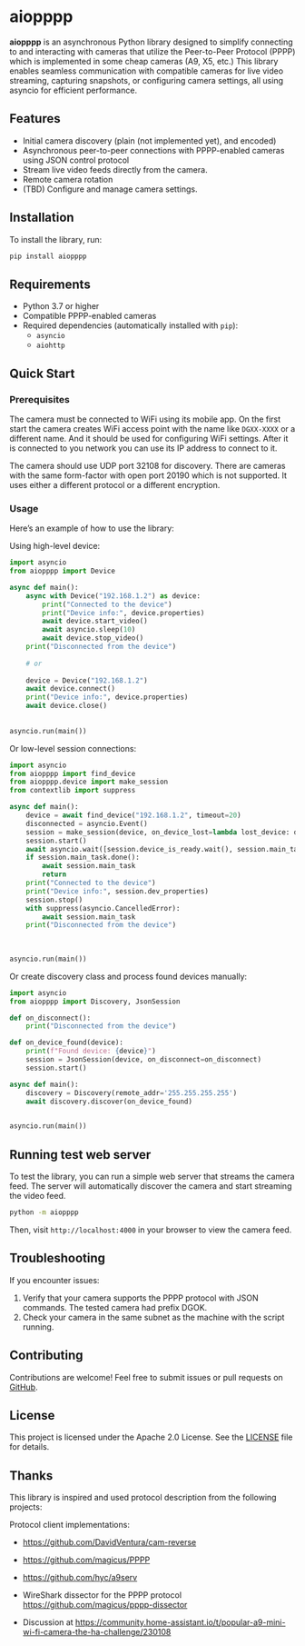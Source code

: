 # aiopppp

**aiopppp** is an asynchronous Python library designed to simplify connecting to and interacting with cameras that 
utilize the Peer-to-Peer Protocol (PPPP) which is implemented in some cheap cameras (A9, X5, etc.) 
This library enables seamless communication with compatible cameras for live video streaming,
capturing snapshots, or configuring camera settings, all using asyncio for efficient performance.

## Features

- Initial camera discovery (plain (not implemented yet), and encoded)
- Asynchronous peer-to-peer connections with PPPP-enabled cameras using JSON control protocol
- Stream live video feeds directly from the camera.
- Remote camera rotation
- (TBD) Configure and manage camera settings.

## Installation

To install the library, run:

```bash
pip install aiopppp
```

## Requirements

- Python 3.7 or higher
- Compatible PPPP-enabled cameras
- Required dependencies (automatically installed with `pip`):
  - `asyncio`
  - `aiohttp`

## Quick Start

### Prerequisites

The camera must be connected to WiFi using its mobile app. On the first start the camera creates WiFi access 
point with the name like `DGXX-XXXX` or a different name. And it should be used for configuring WiFi settings. 
After it is connected to you network you can use its IP address to connect to it.

The camera should use UDP port 32108 for discovery. 
There are cameras with the same form-factor with open port 20190 which is not supported. 
It uses either a different protocol or a different encryption.

### Usage

Here’s an example of how to use the library:

Using high-level device:
```python
import asyncio
from aiopppp import Device

async def main():
    async with Device("192.168.1.2") as device:
        print("Connected to the device")
        print("Device info:", device.properties)
        await device.start_video()
        await asyncio.sleep(10)
        await device.stop_video()
    print("Disconnected from the device")
        
    # or 
    
    device = Device("192.168.1.2")
    await device.connect()
    print("Device info:", device.properties)
    await device.close()
    
    
asyncio.run(main())

```

Or low-level session connections:

```python
import asyncio
from aiopppp import find_device
from aiopppp.device import make_session
from contextlib import suppress

async def main():
    device = await find_device("192.168.1.2", timeout=20)
    disconnected = asyncio.Event()
    session = make_session(device, on_device_lost=lambda lost_device: disconnected.set())
    session.start()
    await asyncio.wait([session.device_is_ready.wait(), session.main_task], return_when=asyncio.FIRST_COMPLETED)
    if session.main_task.done():
        await session.main_task
        return 
    print("Connected to the device")
    print("Device info:", session.dev_properties)
    session.stop()
    with suppress(asyncio.CancelledError):
        await session.main_task
    print("Disconnected from the device")
    
    
    
asyncio.run(main())
```

Or create discovery class and process found devices manually:
```python
import asyncio
from aiopppp import Discovery, JsonSession

def on_disconnect():
    print("Disconnected from the device")

def on_device_found(device):
    print(f"Found device: {device}")
    session = JsonSession(device, on_disconnect=on_disconnect)
    session.start()

async def main():
    discovery = Discovery(remote_addr='255.255.255.255')
    await discovery.discover(on_device_found)

    
asyncio.run(main())
```

## Running test web server

To test the library, you can run a simple web server that streams the camera feed.
The server will automatically discover the camera and start streaming the video feed.

```bash
python -m aiopppp
```

Then, visit `http://localhost:4000` in your browser to view the camera feed.

## Troubleshooting

If you encounter issues:
1. Verify that your camera supports the PPPP protocol with JSON commands. The tested camera had prefix DGOK.
2. Check your camera in the same subnet as the machine with the script running.

## Contributing

Contributions are welcome! Feel free to submit issues or pull requests on [GitHub](https://github.com/yourusername/aiopppp).

## License

This project is licensed under the Apache 2.0 License. See the [LICENSE](LICENSE) file for details.


## Thanks

This library is inspired and used protocol description from the following projects:

Protocol client implementations:

- https://github.com/DavidVentura/cam-reverse
- https://github.com/magicus/PPPP
- https://github.com/hyc/a9serv

- WireShark dissector for the PPPP protocol https://github.com/magicus/pppp-dissector
- Discussion at https://community.home-assistant.io/t/popular-a9-mini-wi-fi-camera-the-ha-challenge/230108
